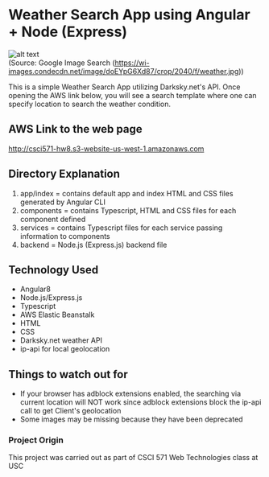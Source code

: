 # Weather Search App using Angular + Node (Express)
![alt text](https://wi-images.condecdn.net/image/doEYpG6Xd87/crop/2040/f/weather.jpg)  
(Source: Google Image Search (https://wi-images.condecdn.net/image/doEYpG6Xd87/crop/2040/f/weather.jpg))

This is a simple Weather Search App utilizing Darksky.net's API. Once opening the AWS link below, you will see a search template where one can specify location to search the weather condition.

## AWS Link to the web page
http://csci571-hw8.s3-website-us-west-1.amazonaws.com

## Directory Explanation
1) app/index = contains default app and index HTML and CSS files generated by Angular CLI
2) components = contains Typescript, HTML and CSS files for each component defined
3) services = contains Typescript files for each service passing information to components
4) backend = Node.js (Express.js) backend file

## Technology Used
* Angular8
* Node.js/Express.js
* Typescript
* AWS Elastic Beanstalk
* HTML
* CSS
* Darksky.net weather API
* ip-api for local geolocation

## Things to watch out for
* If your browser has adblock extensions enabled, the searching via current location will NOT work since adblock extensions block the ip-api call to get Client's geolocation
* Some images may be missing because they have been deprecated

### Project Origin
This project was carried out as part of CSCI 571 Web Technologies class at USC
